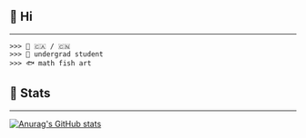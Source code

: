 ## 🌹 Hi

---
```
>>> 💮 🇨🇦 / 🇨🇳
>>> 🔖 undergrad student
>>> 🐟 math fish art
```
## 📓 Stats
---
[![Anurag's GitHub stats](https://github-readme-stats.vercel.app/api?username=serenntea&show_icons=true&theme=github_dark_dimmed&rank_icon=github&hide_title=true&line_height=30&locale=cn&)](https://github.com/anuraghazra/github-readme-stats)

